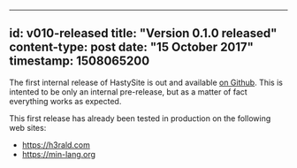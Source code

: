 -----
id: v010-released
title: "Version 0.1.0 released"
content-type: post
date: "15 October 2017"
timestamp: 1508065200
-----

The first internal release of HastySite is out and available [on Github](https://github.com/h3rald/hastysite/releases/tag/0.1.0). This is intented to be only an internal pre-release, but as a matter of fact everything works as expected.

This first release has already been tested in production on the following web sites:

* <https://h3rald.com>
* <https://min-lang.org>

